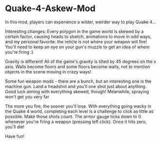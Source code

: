 # Quake-4-Askew-Mod
In this mod, players can experience a wilder, weirder way to play Quake 4...

Interesting changes:
Every polygon in the game world is skewed by a certain factor, causing heads to stretch, animations to move in odd ways, and my personal favorite: the reticle is not where your weapon will fire! You'll need to keep an eye on your gun's muzzle to get an idea of where you're firing :)

Gravity is different! All of the game's gravity is tilted by 45 degrees on the x axis. Walls become floors and some floors become walls, not to mention objects in the scene moving in crazy ways!

Some fun weapon mods - there are a bunch, but an interesting one is the machine gun. Land a headshot and you'll one shot just about anything. Good luck aiming with everything skewed, though! Meanwhile, spraying won't get you very far

The more you fire, the sooner you'll lose. With everything going wacky in the Quake 4 world, completing each level is a challenge to click as little as possible. Make those shots count. The armor gauge ticks down to 0 whenever you're firing a weapon (pressing left click). Once it hits zero, you'll die!

Have fun!

